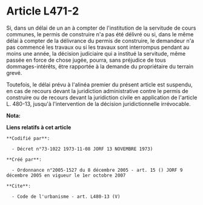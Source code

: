 # Article L471-2

Si, dans un délai de un an à compter de l'institution de la servitude de cours communes, le permis de construire n'a pas été
délivré ou si, dans le même délai à compter de la délivrance du permis de construire, le demandeur n'a pas commencé les
travaux ou si les travaux sont interrompus pendant au moins une année, la décision judiciaire qui a institué la servitude,
même passée en force de chose jugée, pourra, sans préjudice de tous dommages-intérêts, être rapportée à la demande du
propriétaire du terrain grevé. 

Toutefois, le délai prévu à l'alinéa premier du présent article est suspendu, en cas de recours devant la juridiction
administrative contre le permis de construire ou de recours devant la juridiction civile en application de l'article L.
480-13, jusqu'à l'intervention de la décision juridictionnelle irrévocable.

**Nota:**



**Liens relatifs à cet article**

	**Codifié par**:

	  - Décret n°73-1022 1973-11-08 JORF 13 NOVEMBRE 1973)

	**Créé par**:

	  - Ordonnance n°2005-1527 du 8 décembre 2005 - art. 15 () JORF 9 décembre 2005 en vigueur le 1er octobre 2007

	**Cite**:

	  - Code de l'urbanisme - art. L480-13 (V)
